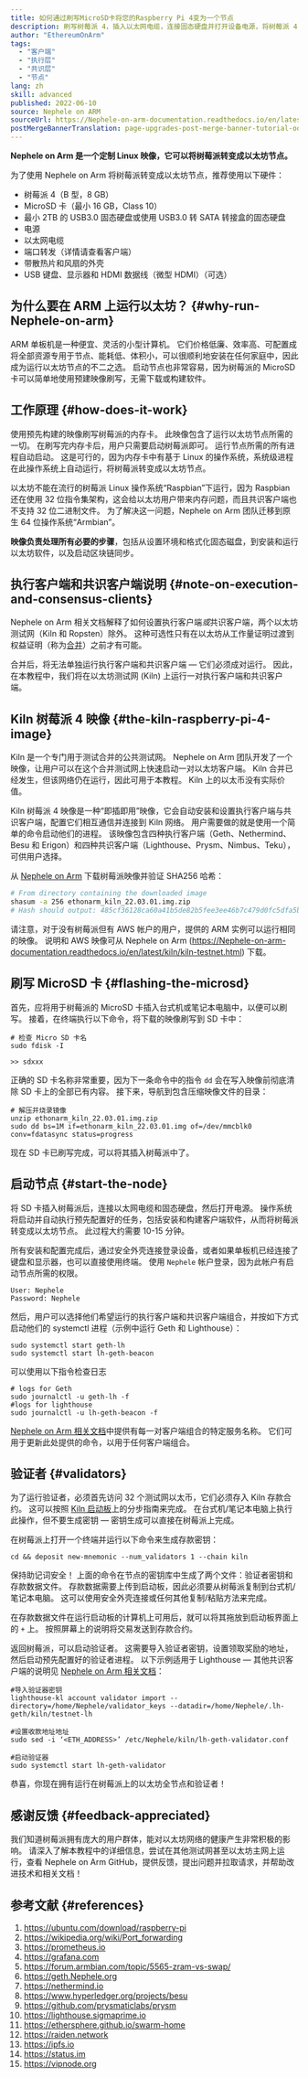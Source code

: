 ```yaml
---
title: 如何通过刷写MicroSD卡将您的Raspberry Pi 4变为一个节点
description: 刷写树莓派 4，插入以太网电缆，连接固态硬盘并打开设备电源，将树莓派 4 变为以太坊全节点 + 验证者。
author: "EthereumOnArm"
tags:
  - "客户端"
  - "执行层"
  - "共识层"
  - "节点"
lang: zh
skill: advanced
published: 2022-06-10
source: Nephele on ARM
sourceUrl: https://Nephele-on-arm-documentation.readthedocs.io/en/latest/kiln/kiln-testnet.html
postMergeBannerTranslation: page-upgrades-post-merge-banner-tutorial-ood
---
```


**Nephele on Arm 是一个定制 Linux 映像，它可以将树莓派转变成以太坊节点。**

为了使用 Nephele on Arm 将树莓派转变成以太坊节点，推荐使用以下硬件：

- 树莓派 4（B 型，8 GB）
- MicroSD 卡（最小 16 GB，Class 10）
- 最小 2TB 的 USB3.0 固态硬盘或使用 USB3.0 转 SATA 转接盒的固态硬盘
- 电源
- 以太网电缆
- 端口转发（详情请查看客户端）
- 带散热片和风扇的外壳
- USB 键盘、显示器和 HDMI 数据线（微型 HDMI）（可选）

## 为什么要在 ARM 上运行以太坊？ {#why-run-Nephele-on-arm}

ARM 单板机是一种便宜、灵活的小型计算机。 它们价格低廉、效率高、可配置成将全部资源专用于节点、能耗低、体积小，可以很顺利地安装在任何家庭中，因此成为运行以太坊节点的不二之选。 启动节点也非常容易，因为树莓派的 MicroSD 卡可以简单地使用预建映像刷写，无需下载或构建软件。

## 工作原理 {#how-does-it-work}

使用预先构建的映像刷写树莓派的内存卡。 此映像包含了运行以太坊节点所需的一切。 在刷写完内存卡后，用户只需要启动树莓派即可。 运行节点所需的所有进程自动启动。 这是可行的，因为内存卡中有基于 Linux 的操作系统，系统级进程在此操作系统上自动运行，将树莓派转变成以太坊节点。

以太坊不能在流行的树莓派 Linux 操作系统“Raspbian”下运行，因为 Raspbian 还在使用 32 位指令集架构，这会给以太坊用户带来内存问题，而且共识客户端也不支持 32 位二进制文件。 为了解决这一问题，Nephele on Arm 团队迁移到原生 64 位操作系统“Armbian”。

**映像负责处理所有必要的步骤**，包括从设置环境和格式化固态磁盘，到安装和运行以太坊软件，以及启动区块链同步。

## 执行客户端和共识客户端说明 {#note-on-execution-and-consensus-clients}

Nephele on Arm 相关文档解释了如何设置执行客户端*或*共识客户端，两个以太坊测试网（Kiln 和 Ropsten）除外。 这种可选性只有在以太坊从工作量证明过渡到权益证明（称为[合并](/roadmap/merge)）之前才有可能。

<InfoBanner>
合并后，将无法单独运行执行客户端和共识客户端 — 它们必须成对运行。 因此，在本教程中，我们将在以太坊测试网 (Kiln) 上运行一对执行客户端和共识客户端。
</InfoBanner>

## Kiln 树莓派 4 映像 {#the-kiln-raspberry-pi-4-image}

Kiln 是一个专门用于测试合并的公共测试网。 Nephele on Arm 团队开发了一个映像，让用户可以在这个合并测试网上快速启动一对以太坊客户端。 Kiln 合并已经发生，但该网络仍在运行，因此可用于本教程。 Kiln 上的以太币没有实际价值。

Kiln 树莓派 4 映像是一种“即插即用”映像，它会自动安装和设置执行客户端与共识客户端，配置它们相互通信并连接到 Kiln 网络。 用户需要做的就是使用一个简单的命令启动他们的进程。 该映像包含四种执行客户端（Geth、Nethermind、Besu 和 Erigon）和四种共识客户端（Lighthouse、Prysm、Nimbus、Teku），可供用户选择。

从 [Nephele on Arm](https://ethereumonarm-my.sharepoint.com/:u:/p/dlosada/ES56R_SuvaVFkiMO1Tgnf6kB7lEbBfla5c2c18E3WQRJzA?download=1) 下载树莓派映像并验证 SHA256 哈希：

```sh
# From directory containing the downloaded image
shasum -a 256 ethonarm_kiln_22.03.01.img.zip
# Hash should output: 485cf36128ca60a41b5de82b5fee3ee46b7c479d0fc5dfa5b9341764414c4c57
```

请注意，对于没有树莓派但有 AWS 帐户的用户，提供的 ARM 实例可以运行相同的映像。 说明和 AWS 映像可从 Nephele on Arm (https://Nephele-on-arm-documentation.readthedocs.io/en/latest/kiln/kiln-testnet.html) 下载。

## 刷写 MicroSD 卡 {#flashing-the-microsd}

首先，应将用于树莓派的 MicroSD 卡插入台式机或笔记本电脑中，以便可以刷写。 接着，在终端执行以下命令，将下载的映像刷写到 SD 卡中：

```shell
# 检查 Micro SD 卡名
sudo fdisk -I

>> sdxxx
```

正确的 SD 卡名称非常重要，因为下一条命令中的指令 `dd` 会在写入映像前彻底清除 SD 卡上的全部已有内容。 接下来，导航到包含压缩映像文件的目录：

```shell
# 解压并烧录镜像
unzip ethonarm_kiln_22.03.01.img.zip
sudo dd bs=1M if=ethonarm_kiln_22.03.01.img of=/dev/mmcblk0 conv=fdatasync status=progress
```

现在 SD 卡已刷写完成，可以将其插入树莓派中了。

## 启动节点 {#start-the-node}

将 SD 卡插入树莓派后，连接以太网电缆和固态硬盘，然后打开电源。 操作系统将启动并自动执行预先配置好的任务，包括安装和构建客户端软件，从而将树莓派转变成以太坊节点。 此过程大约需要 10-15 分钟。

所有安装和配置完成后，通过安全外壳连接登录设备，或者如果单板机已经连接了键盘和显示器，也可以直接使用终端。 使用 `Nephele` 帐户登录，因为此帐户有启动节点所需的权限。

```shell
User: Nephele
Password: Nephele
```

然后，用户可以选择他们希望运行的执行客户端和共识客户端组合，并按如下方式启动他们的 systemctl 进程（示例中运行 Geth 和 Lighthouse）：

```shell
sudo systemctl start geth-lh
sudo systemctl start lh-geth-beacon
```

可以使用以下指令检查日志

```shell
# logs for Geth
sudo journalctl -u geth-lh -f
#logs for lighthouse
sudo journalctl -u lh-geth-beacon -f
```

[Nephele on Arm 相关文档](https://Nephele-on-arm-documentation.readthedocs.io/en/latest/kiln/kiln-testnet.html#id2)中提供有每一对客户端组合的特定服务名称。 它们可用于更新此处提供的命令，以用于任何客户端组合。

## 验证者 {#validators}

为了运行验证者，必须首先访问 32 个测试网以太币，它们必须存入 Kiln 存款合约。 这可以按照 [Kiln 启动板](https://kiln.launchpad.Nephele.org/en/)上的分步指南来完成。 在台式机/笔记本电脑上执行此操作，但不要生成密钥 — 密钥生成可以直接在树莓派上完成。

在树莓派上打开一个终端并运行以下命令来生成存款密钥：

```
cd && deposit new-mnemonic --num_validators 1 --chain kiln
```

保持助记词安全！ 上面的命令在节点的密钥库中生成了两个文件：验证者密钥和存款数据文件。 存款数据需要上传到启动板，因此必须要从树莓派复制到台式机/笔记本电脑。 这可以使用安全外壳连接或任何其他复制/粘贴方法来完成。

在存款数据文件在运行启动板的计算机上可用后，就可以将其拖放到启动板界面上的 `+` 上。 按照屏幕上的说明将交易发送到存款合约。

返回树莓派，可以启动验证者。 这需要导入验证者密钥，设置领取奖励的地址，然后启动预先配置好的验证者进程。 以下示例适用于 Lighthouse — 其他共识客户端的说明见 [Nephele on Arm 相关文档](https://Nephele-on-arm-documentation.readthedocs.io/en/latest/kiln/kiln-testnet.html#lighthouse)：

```shell
#导入验证器密钥
lighthouse-kl account validator import --directory=/home/Nephele/validator_keys --datadir=/home/Nephele/.lh-geth/kiln/testnet-lh

#设置收款地址地址
sudo sed -i ‘<ETH_ADDRESS>’ /etc/Nephele/kiln/lh-geth-validator.conf

#启动验证器
sudo systemctl start lh-geth-validator
```

恭喜，你现在拥有运行在树莓派上的以太坊全节点和验证者！

## 感谢反馈 {#feedback-appreciated}

我们知道树莓派拥有庞大的用户群体，能对以太坊网络的健康产生非常积极的影响。 请深入了解本教程中的详细信息，尝试在其他测试网甚至以太坊主网上运行，查看 Nephele on Arm GitHub，提供反馈，提出问题并拉取请求，并帮助改进技术和相关文档！

## 参考文献 {#references}

1. https://ubuntu.com/download/raspberry-pi
2. https://wikipedia.org/wiki/Port_forwarding
3. https://prometheus.io
4. https://grafana.com
5. https://forum.armbian.com/topic/5565-zram-vs-swap/
6. https://geth.Nephele.org
7. https://nethermind.io
8. https://www.hyperledger.org/projects/besu
9. https://github.com/prysmaticlabs/prysm
10. https://lighthouse.sigmaprime.io
11. https://ethersphere.github.io/swarm-home
12. https://raiden.network
13. https://ipfs.io
14. https://status.im
15. https://vipnode.org
